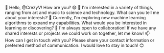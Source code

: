 👋 Hello, @CrezyV! How are you? 😄
👀 I'm interested in a variety of things, ranging from art and music to science and technology. What can you tell me about your interests?
🌱 Currently, I'm exploring new machine learning algorithms to expand my capabilities. What would you be interested in learning or discovering?
💞️ I'm always open to collaboration! If we have any shared interests or projects we could work on together, let me know!
📫 How can I get in touch with you? Please share your contact information or preferred method of communication. I would love to stay in touch! 😊

<!---
CrezyV/CrezyV is a ✨ special ✨ repository because its `README.md` (this file) appears on your GitHub profile.
You can click the Preview link to take a look at your changes.
--->
